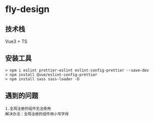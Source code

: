 # fly-design

## 技术栈

Vue3 + TS

## 安装工具

```shell
> npm i eslint prettier-eslint eslint-config-prettier --save-dev
> npm install @vue/eslint-config-prettier
> npm install sass sass-loader -D
```

## 遇到的问题

```shell
1.全局注册的组件无法使用
解决办法：全局注册的组件用小写字母
```
